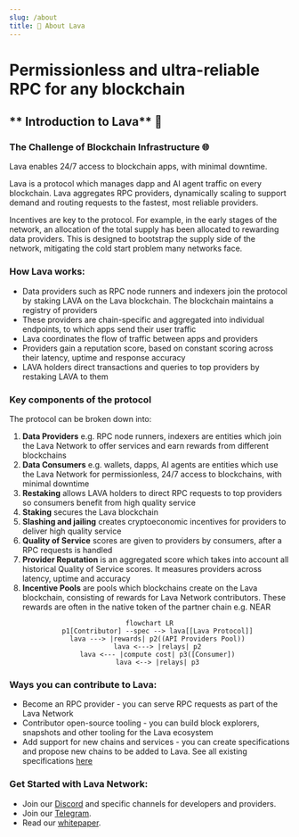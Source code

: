 ```yaml
---
slug: /about
title: 🌋 About Lava
---
```


# Permissionless and ultra-reliable RPC for any blockchain

## ** Introduction to Lava** 🌋

### **The Challenge of Blockchain Infrastructure** 🌐

Lava enables 24/7 access to blockchain apps, with minimal downtime. 

Lava is a protocol which manages dapp and AI agent traffic on every blockchain. Lava aggregates RPC providers, dynamically scaling to support demand and routing requests to the fastest, most reliable providers. 

Incentives are key to the protocol. For example, in the early stages of the network, an allocation of the total supply has been allocated to rewarding data providers. This is designed to bootstrap the supply side of the network, mitigating the cold start problem many networks face.

### **How Lava works:**

- Data providers such as RPC node runners and indexers join the protocol by staking LAVA on the Lava blockchain. The blockchain maintains a registry of providers
- These providers are chain-specific and aggregated into individual endpoints, to which apps send their user traffic
- Lava coordinates the flow of traffic between apps and providers
- Providers gain a reputation score, based on constant scoring across their latency, uptime and response accuracy
- LAVA holders direct transactions and queries to top providers by restaking LAVA to them

### **Key components of the protocol**

The protocol can be broken down into:

1. **Data Providers** e.g. RPC node runners, indexers are entities which join the Lava Network to offer services and earn rewards from different blockchains
2. **Data Consumers** e.g. wallets, dapps, AI agents are entities which use the Lava Network for permissionless, 24/7 access to blockchains, with minimal downtime
3. **Restaking** allows LAVA holders to direct RPC requests to top providers so consumers benefit from high quality service 
4. **Staking** secures the Lava blockchain 
5. **Slashing and jailing** creates cryptoeconomic incentives for providers to deliver high quality service
6. **Quality of Service** scores are given to providers by consumers, after a RPC requests is handled
7. **Provider Reputation** is an aggregated score which takes into account all historical Quality of Service scores. It measures providers across latency, uptime and accuracy
8. **Incentive Pools** are pools which blockchains create on the Lava blockchain, consisting of rewards for Lava Network contributors. These rewards are often in the native token of the partner chain e.g. NEAR

<center>

```mermaid
flowchart LR
    p1[Contributor] --spec --> lava[[Lava Protocol]]
    lava ---> |rewards| p2((API Providers Pool))
    lava <---> |relays| p2
    lava <--- |compute cost| p3([Consumer])
    lava <--> |relays| p3
```

</center>

### **Ways you can contribute to Lava:**

- Become an RPC provider - you can serve RPC requests as part of the Lava Network
- Contributor open-source tooling - you can build block explorers, snapshots and other tooling for the Lava ecosystem
- Add support for new chains and services - you can create specifications and propose new chains to be added to Lava. See all existing specifications [here](https://github.com/lavanet/lava/tree/main/specs)

### **Get Started with Lava Network:**
- Join our [Discord](discord.gg/lavanetxyz) and specific channels for developers and providers.
- Join our [Telegram](https://t.me/officiallavanetwork).
- Read our [whitepaper](lavanet.xyz/whitepaper).
